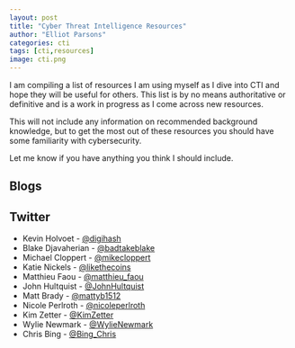 ```yaml
---
layout: post
title: "Cyber Threat Intelligence Resources"
author: "Elliot Parsons"
categories: cti
tags: [cti,resources]
image: cti.png
---
```


I am compiling a list of resources I am using myself as I dive into CTI and hope they will be useful for others. This list is by no means authoritative or definitive and is a work in progress as I come across new resources.

This will not include any information on recommended background knowledge, but to get the most out of these resources you should have some familiarity with cybersecurity. 

Let me know if you have anything you think I should include.


## Blogs


## Twitter
- Kevin Holvoet - [@digihash](https://twitter.com/digihash)
- Blake Djavaherian - [@badtakeblake](https://twitter.com/badtakeblake)
- Michael Cloppert - [@mikecloppert](https://twitter.com/mikecloppert)
- Katie Nickels - [@likethecoins](https://twitter.com/likethecoins)
- Matthieu Faou - [@matthieu_faou](https://twitter.com/matthieu_faou)
- John Hultquist - [@JohnHultquist](https://twitter.com/JohnHultquist)
- Matt Brady - [@mattyb1512](https://twitter.com/mattyb1512)
- Nicole Perlroth - [@nicoleperlroth](https://twitter.com/nicoleperlroth)
- Kim Zetter - [@KimZetter](https://twitter.com/KimZetter)
- Wylie Newmark - [@WylieNewmark](https://twitter.com/WylieNewmark)
- Chris Bing - [@Bing_Chris](https://twitter.com/Bing_Chris)